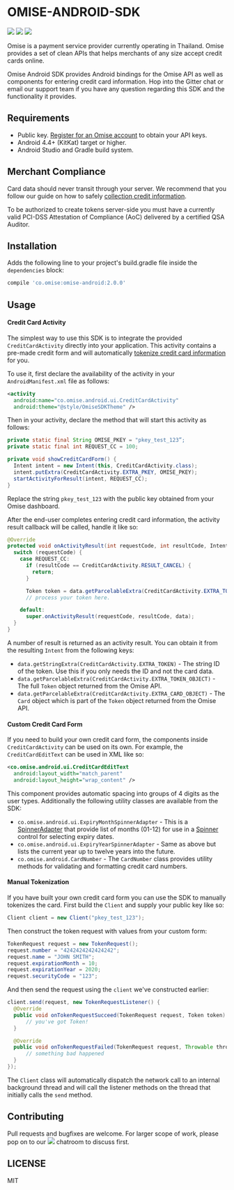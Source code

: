 # OMISE-ANDROID-SDK

[![](https://img.shields.io/maven-central/v/co.omise/omise-android.svg?style=flat-square)](http://search.maven.org/#search%7Cga%7C1%7Ca%3A%22omise-android%22) [![](https://img.shields.io/gitter/room/omise/omise-ios.svg?style=flat-square)](https://gitter.im/omise/omise-ios) [![](https://img.shields.io/badge/email-support-yellow.svg?style=flat-square)](mailto:support@omise.co)

Omise is a payment service provider currently operating in Thailand. Omise provides a set of clean APIs that helps merchants of any size accept credit cards online.

Omise Android SDK provides Android bindings for the Omise API as well as components for entering credit card information. Hop into the Gitter chat or email our support team if you have any question regarding this SDK and the functionality it provides.

## Requirements

* Public key. [Register for an Omise account](https://dashboard.omise.co/signup) to obtain your API keys.
* Android 4.4+ (KitKat) target or higher.
* Android Studio and Gradle build system.

## Merchant Compliance

Card data should never transit through your server. We recommend that you follow our guide on how to safely [collection credit information](https://www.omise.co/collecting-card-information).

To be authorized to create tokens server-side you must have a currently valid PCI-DSS Attestation of Compliance (AoC) delivered by a certified QSA Auditor.

## Installation

Adds the following line to your project's build.gradle file inside the `dependencies` block:

```groovy
compile 'co.omise:omise-android:2.0.0'
```

## Usage

#### Credit Card Activity

The simplest way to use this SDK is to integrate the provided `CreditCardActivity` directly into your application. This activity contains a pre-made credit form and will automatically [tokenize credit card information](https://www.omise.co/security-best-practices) for you.

To use it, first declare the availability of the activity in your `AndroidManifest.xml` file as follows:

```xml
<activity
  android:name="co.omise.android.ui.CreditCardActivity"
  android:theme="@style/OmiseSDKTheme" />
```

Then in your activity, declare the method that will start this activity as follows:

```java
private static final String OMISE_PKEY = "pkey_test_123”;
private static final int REQUEST_CC = 100;

private void showCreditCardForm() {
  Intent intent = new Intent(this, CreditCardActivity.class);
  intent.putExtra(CreditCardActivity.EXTRA_PKEY, OMISE_PKEY);
  startActivityForResult(intent, REQUEST_CC);
}
```

Replace the string `pkey_test_123` with the public key obtained from your Omise dashboard.

After the end-user completes entering credit card information, the activity result callback will be called, handle it like so:

```java
@Override
protected void onActivityResult(int requestCode, int resultCode, Intent data) {
  switch (requestCode) {
    case REQUEST_CC:
      if (resultCode == CreditCardActivity.RESULT_CANCEL) {
        return;
      }

      Token token = data.getParcelableExtra(CreditCardActivity.EXTRA_TOKEN_OBJECT);
      // process your token here.

    default:
      super.onActivityResult(requestCode, resultCode, data);
  }
}
```

A number of result is returned as an activity result. You can obtain it from the resulting `Intent` from the following keys:

* `data.getStringExtra(CreditCardActivity.EXTRA_TOKEN)` - The string ID of the token. Use this if you only needs the ID and not   the card data.
* `data.getParcelableExtra(CreditCardActivity.EXTRA_TOKEN_OBJECT)` - The full `Token` object returned from the Omise API.
* `data.getParcelableExtra(CreditCardActivity.EXTRA_CARD_OBJECT)` - The `Card` object which is part of the `Token` object returned from the Omise API.

#### Custom Credit Card Form

If you need to build your own credit card form, the components inside `CreditCardActivity` can be used on its own. For example, the `CreditCardEditText` can be used in XML like so:

```xml
<co.omise.android.ui.CreditCardEditText
  android:layout_width="match_parent"
  android:layout_height="wrap_content" />
```

This component provides automatic spacing into groups of 4 digits as the user types. Additionally the following utility classes are available from the SDK:

* `co.omise.android.ui.ExpiryMonthSpinnerAdapter` - This is a [SpinnerAdapter](https://developer.android.com/reference/android/widget/SpinnerAdapter.html) that provide list of months (01-12) for use in a [Spinner](https://developer.android.com/guide/topics/ui/controls/spinner.html) control for selecting expiry dates.
* `co.omise.android.ui.ExpiryYearSpinnerAdapter` - Same as above but lists the current year up to twelve years into the future.
* `co.omise.android.CardNumber` - The `CardNumber` class provides utility methods for validating and formatting credit card numbers.

#### Manual Tokenization

If you have built your own credit card form you can use the SDK to manually tokenizes the card. First build the `Client` and supply your public key like so:

```java
Client client = new Client("pkey_test_123");
```

Then construct the token request with values from your custom form:

```java
TokenRequest request = new TokenRequest();
request.number = "4242424242424242";
request.name = "JOHN SMITH";
request.expirationMonth = 10;
request.expirationYear = 2020;
request.securityCode = "123";
```

And then send the request using the `client` we've constructed earlier:

```java
client.send(request, new TokenRequestListener() {
  @Override
  public void onTokenRequestSucceed(TokenRequest request, Token token) {
      // you've got Token!
  }

  @Override
  public void onTokenRequestFailed(TokenRequest request, Throwable throwable) {
      // something bad happened
  }
});
```

The `Client` class will automatically dispatch the network call to an internal background thread and will call the listener methods on the thread that initially calls the `send` method.

## Contributing

Pull requests and bugfixes are welcome. For larger scope of work, please pop on to our [![](https://img.shields.io/gitter/room/omise/omise-ios.svg?style=flat-square)](https://gitter.im/omise/omise-ios) chatroom to discuss first.

## LICENSE

MIT